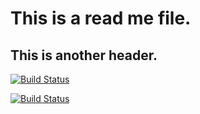 # This is a read me file.
## This is another header.

[![Build Status](http://3.86.27.47:8080/buildStatus/icon?job=instavote%2Fworker-build&subject=Build&color=blue)](http://3.86.27.47:8080/job/instavote/job/worker-build/)

[![Build Status](http://3.86.27.47:8080/buildStatus/icon?job=instavote%2Fworker-test&subject=UnitTest)](http://3.86.27.47:8080/job/instavote/job/worker-test/)
